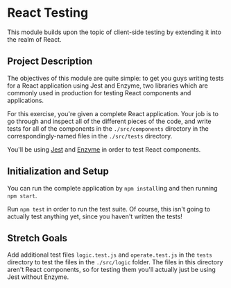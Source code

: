 # React Testing

This module builds upon the topic of client-side testing by extending it into the realm of React. 

## Project Description

The objectives of this module are quite simple: to get you guys writing tests for a React application using Jest and Enzyme, two libraries which are commonly used in production for testing React components and applications. 

For this exercise, you're given a complete React application. Your job is to go through and inspect all of the different pieces of the code, and write tests for all of the components in the `./src/components` directory in the correspondingly-named files in the `./src/tests` directory.

You'll be using [Jest](https://facebook.github.io/jest/docs/en/expect.html) and [Enzyme](http://airbnb.io/enzyme/) in order to test React components. 

## Initialization and Setup

You can run the complete application by `npm install`ing and then running `npm start`. 

Run `npm test` in order to run the test suite. Of course, this isn't going to actually test anything yet, since you haven't written the tests!

## Stretch Goals

Add additional test files `logic.test.js` and `operate.test.js` in the `tests` directory to test the files in the `./src/logic` folder. The files in this directory aren't React components, so for testing them you'll actually just be using Jest without Enzyme.  